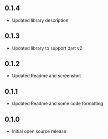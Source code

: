 ## 0.1.4
* Updated library description

## 0.1.3
* Updated library to support dart v2

## 0.1.2
* Updated Readme and screenshot

## 0.1.1
* Updated Readme and some code formatting

## 0.1.0
* Initial open source release